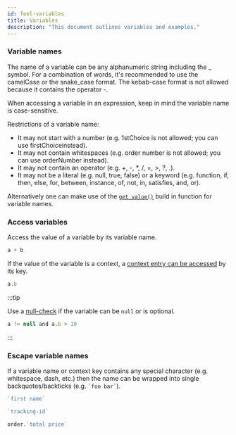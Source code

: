 ```yaml
---
id: feel-variables
title: Variables
description: "This document outlines variables and examples."
---
```

### Variable names

The name of a variable can be any alphanumeric string including the _ symbol. For a combination of words, it's recommended to use the camelCase or the snake_case format. The kebab-case format is not allowed because it contains the operator -.

When accessing a variable in an expression, keep in mind the variable name is case-sensitive.

Restrictions of a variable name:

- It may not start with a number (e.g. 1stChoice is not allowed; you can use firstChoiceinstead).
- It may not contain whitespaces (e.g. order number is not allowed; you can use orderNumber instead).
- It may not contain an operator (e.g. +, -, *, /, =, >, ?, .). 
- It may not be a literal (e.g. null, true, false) or a keyword (e.g. function, if, then, else, for, between, instance, of, not, in, satisfies, and, or).

Alternatively one can make use of the [`get value()`](../builtin-functions/feel-built-in-functions-context.md#get-value) build in function for variable names. 

### Access variables

Access the value of a variable by its variable name.

```js
a + b
```

If the value of the variable is a context, a [context entry can be accessed](feel-context-expressions#get-entrypath) by its key. 

```js
a.b
```

:::tip

Use a [null-check](feel-boolean-expressions#null-check) if the variable can be `null` or is optional.

```js
a != null and a.b > 10 
```

:::

### Escape variable names

If a variable name or context key contains any special character (e.g. whitespace, dash, etc.) then
the name can be wrapped into single backquotes/backticks (e.g. ``` `foo bar` ```).

```js
`first name`

`tracking-id`

order.`total price`
```
